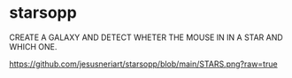 # starsopp
CREATE A GALAXY AND DETECT WHETER THE MOUSE IN IN A STAR AND WHICH ONE.

https://github.com/jesusneriart/starsopp/blob/main/STARS.png?raw=true
